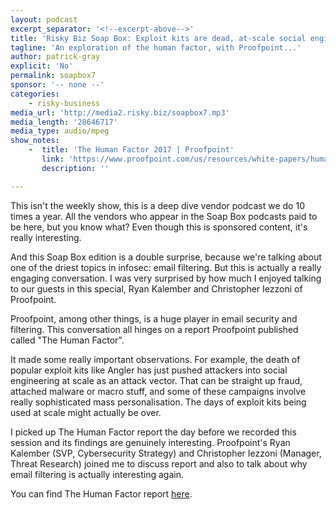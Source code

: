 ```yaml
---
layout: podcast
excerpt_separator: '<!--excerpt-above-->'
title: 'Risky Biz Soap Box: Exploit kits are dead, at-scale social engineering the new black'
tagline: 'An exploration of the human factor, with Proofpoint...'
author: patrick-gray
explicit: 'No'
permalink: soapbox7
sponsor: '-- none --'
categories:
    - risky-business
media_url: 'http://media2.risky.biz/soapbox7.mp3'
media_length: '28646717'
media_type: audio/mpeg
show_notes:
    -  title: 'The Human Factor 2017 | Proofpoint'
       link: 'https://www.proofpoint.com/us/resources/white-papers/human-factor-report'
       description: '' 

---
```

This isn't the weekly show, this is a deep dive vendor podcast we do 10 times a year. All the vendors who appear in the Soap Box podcasts paid to be here, but you know what? Even though this is sponsored content, it's really interesting.

And this Soap Box edition is a double surprise, because we're talking about one of the driest topics in infosec: email filtering. But this is actually a really engaging conversation. I was very surprised by how much I enjoyed talking to our guests in this special, Ryan Kalember and Christopher Iezzoni of Proofpoint.

Proofpoint, among other things, is a huge player in email security and filtering. This conversation all hinges on a report Proofpoint published called "The Human Factor". 

It made some really important observations. For example, the death of popular exploit kits like Angler has just pushed attackers into social engineering at scale as an attack vector. That can be straight up fraud, attached malware or macro stuff, and some of these campaigns involve really sophisticated mass personalisation. The days of exploit kits being used at scale might actually be over. 

I picked up The Human Factor report the day before we recorded this session and its findings are genuinely interesting. Proofpoint's Ryan Kalember (SVP, Cybersecurity Strategy) and Christopher Iezzoni (Manager, Threat Research) joined me to discuss report and also to talk about why email filtering is actually interesting again.

You can find The Human Factor report <a href='https://www.proofpoint.com/us/resources/white-papers/human-factor-report' target='new'>here</a>.